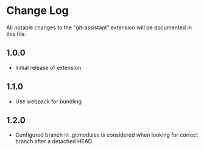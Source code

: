 # Change Log

All notable changes to the "git-assistant" extension will be documented in this file.

## 1.0.0

-  Initial release of extension

## 1.1.0

-  Use webpack for bundling

## 1.2.0

-  Configured branch in .gitmodules is considered when looking for correct branch after a detached HEAD
